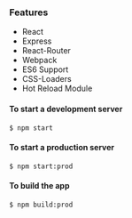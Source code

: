 

### Features
- React
- Express
- React-Router
- Webpack
- ES6 Support
- CSS-Loaders
- Hot Reload Module


#### To start a development server
```shell
$ npm start
```

#### To start a production server
```shell
$ npm start:prod
```

#### To build the app
```shell
$ npm build:prod
```
